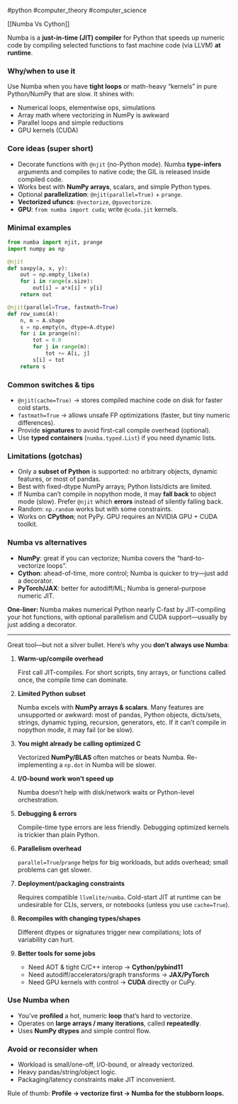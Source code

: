 #python #computer_theory #computer_science

[[Numba Vs Cython]]

Numba is a **just-in-time (JIT) compiler** for Python that speeds up numeric code by compiling selected functions to fast machine code (via LLVM) **at runtime**.

### Why/when to use it

Use Numba when you have **tight loops** or math-heavy “kernels” in pure Python/NumPy that are slow. It shines with:

- Numerical loops, elementwise ops, simulations
- Array math where vectorizing in NumPy is awkward
- Parallel loops and simple reductions
- GPU kernels (CUDA)

### Core ideas (super short)

- Decorate functions with `@njit` (no-Python mode). Numba **type-infers** arguments and compiles to native code; the GIL is released inside compiled code.
- Works best with **NumPy arrays**, scalars, and simple Python types.
- Optional **parallelization**: `@njit(parallel=True)` + `prange`.
- **Vectorized ufuncs**: `@vectorize`, `@guvectorize`.
- **GPU**: `from numba import cuda`; write `@cuda.jit` kernels.

### Minimal examples

```python
from numba import njit, prange
import numpy as np

@njit
def saxpy(a, x, y):
    out = np.empty_like(x)
    for i in range(x.size):
        out[i] = a*x[i] + y[i]
    return out

@njit(parallel=True, fastmath=True)
def row_sums(A):
    n, m = A.shape
    s = np.empty(n, dtype=A.dtype)
    for i in prange(n):
        tot = 0.0
        for j in range(m):
            tot += A[i, j]
        s[i] = tot
    return s

```

### Common switches & tips

- `@njit(cache=True)` → stores compiled machine code on disk for faster cold starts.
- `fastmath=True` → allows unsafe FP optimizations (faster, but tiny numeric differences).
- Provide **signatures** to avoid first-call compile overhead (optional).
- Use **typed containers** (`numba.typed.List`) if you need dynamic lists.

### Limitations (gotchas)

- Only a **subset of Python** is supported: no arbitrary objects, dynamic features, or most of pandas.
- Best with fixed-dtype NumPy arrays; Python lists/dicts are limited.
- If Numba can’t compile in nopython mode, it may **fall back** to object mode (slow). Prefer `@njit` which **errors** instead of silently falling back.
- Random: `np.random` works but with some constraints.
- Works on **CPython**; not PyPy. GPU requires an NVIDIA GPU + CUDA toolkit.

### Numba vs alternatives

- **NumPy**: great if you can vectorize; Numba covers the “hard-to-vectorize loops”.
- **Cython**: ahead-of-time, more control; Numba is quicker to try—just add a decorator.
- **PyTorch/JAX**: better for autodiff/ML; Numba is general-purpose numeric JIT.

**One-liner:** Numba makes numerical Python nearly C-fast by JIT-compiling your hot functions, with optional parallelism and CUDA support—usually by just adding a decorator.

---

Great tool—but not a silver bullet. Here’s why you **don’t always use Numba**:

1. **Warm-up/compile overhead**
    
    First call JIT-compiles. For short scripts, tiny arrays, or functions called once, the compile time can dominate.
    
2. **Limited Python subset**
    
    Numba excels with **NumPy arrays & scalars**. Many features are unsupported or awkward: most of pandas, Python objects, dicts/sets, strings, dynamic typing, recursion, generators, etc. If it can’t compile in nopython mode, it may fail (or be slow).
    
3. **You might already be calling optimized C**
    
    Vectorized **NumPy/BLAS** often matches or beats Numba. Re-implementing a `np.dot` in Numba will be slower.
    
4. **I/O-bound work won’t speed up**
    
    Numba doesn’t help with disk/network waits or Python-level orchestration.
    
5. **Debugging & errors**
    
    Compile-time type errors are less friendly. Debugging optimized kernels is trickier than plain Python.
    
6. **Parallelism overhead**
    
    `parallel=True`/`prange` helps for big workloads, but adds overhead; small problems can get slower.
    
7. **Deployment/packaging constraints**
    
    Requires compatible `llvmlite/numba`. Cold-start JIT at runtime can be undesirable for CLIs, servers, or notebooks (unless you use `cache=True`).
    
8. **Recompiles with changing types/shapes**
    
    Different dtypes or signatures trigger new compilations; lots of variability can hurt.
    
9. **Better tools for some jobs**
    
    - Need AOT & tight C/C++ interop → **Cython/pybind11**
    - Need autodiff/accelerators/graph transforms → **JAX/PyTorch**
    - Need GPU kernels with control → **CUDA** directly or CuPy.

### Use Numba when

- You’ve **profiled** a hot, numeric **loop** that’s hard to vectorize.
- Operates on **large arrays / many iterations**, called **repeatedly**.
- Uses **NumPy dtypes** and simple control flow.

### Avoid or reconsider when

- Workload is small/one-off, I/O-bound, or already vectorized.
- Heavy pandas/string/object logic.
- Packaging/latency constraints make JIT inconvenient.

Rule of thumb: **Profile → vectorize first → Numba for the stubborn loops.**